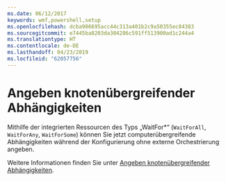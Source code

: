 ```yaml
---
ms.date: 06/12/2017
keywords: wmf,powershell,setup
ms.openlocfilehash: dcba906695acc44c313a401b2c9a50355ec84383
ms.sourcegitcommit: e7445ba8203da304286c591ff513900ad1c244a4
ms.translationtype: HT
ms.contentlocale: de-DE
ms.lasthandoff: 04/23/2019
ms.locfileid: "62057756"
---
```

# <a name="specifying-cross-node-dependencies"></a>Angeben knotenübergreifender Abhängigkeiten

Mithilfe der integrierten Ressourcen des Typs „WaitFor\*“ (`WaitForAll`, `WaitForAny`, `WaitForSome`) können Sie jetzt computerübergreifende Abhängigkeiten während der Konfigurierung ohne externe Orchestrierung angeben.

Weitere Informationen finden Sie unter [Angeben knotenübergreifender Abhängigkeiten](https://msdn.microsoft.com/powershell/dsc/crossnodedependencies).
